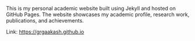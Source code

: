 This is my personal academic website built using Jekyll and hosted on GitHub Pages. The website showcases my academic profile, research work, publications, and achievements.

Link: https://grgaakash.github.io


